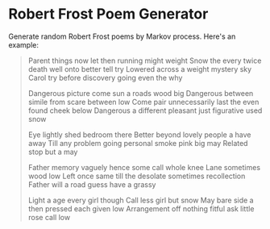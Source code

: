 # Robert Frost Poem Generator

Generate random Robert Frost poems by Markov process. Here's an example:

> Parent things now let then running might weight
> Snow the every twice death well onto better tell try
> Lowered across a weight mystery sky
> Carol try before discovery going even the why
> 
> Dangerous picture come sun a roads wood big
> Dangerous between simile from scare between low
> Come pair unnecessarily last the even found cheek below
> Dangerous a different pleasant just figurative used snow
> 
> Eye lightly shed bedroom there
> Better beyond lovely people a have away
> Till any problem going personal smoke pink big may
> Related stop but a may
> 
> Father memory vaguely hence some call whole knee
> Lane sometimes wood low
> Left once same till the desolate sometimes recollection
> Father will a road guess have a grassy
> 
> Light a age every girl though
> Call less girl but snow
> May bare side a then pressed each given low
> Arrangement off nothing fitful ask little rose call low
